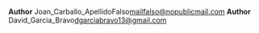 **Author** Joan_Carballo_ApellidoFalso<mailfalso@nopublicmail.com>
**Author** David_Garcia_Bravo<dgarciabravo13@gmail.com>
